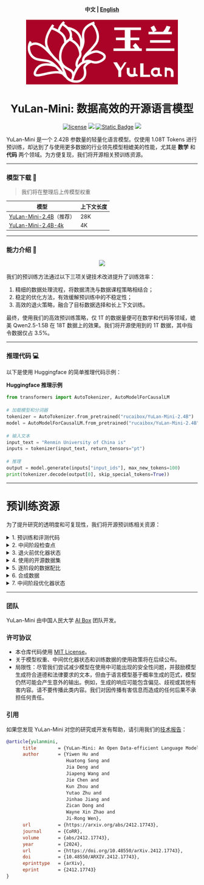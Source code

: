 <h4 align="center">
    <p>
        <b>中文</b> | <a href="https://github.com/RUC-GSAI/YuLan-Mini/blob/main/README-en.md">English</a>
    <p>
</h4>

<div align=center>
<img src="assets/YuLan-logo.jpg" width="400px">
<h1>YuLan-Mini: 数据高效的开源语言模型</h1>
<a href="https://github.com/RUC-GSAI/YuLan-Mini/blob/main/LICENSE"><img src="https://img.shields.io/badge/License-MIT-blue" alt="license"></a>
<a href="https://arxiv.org/abs/2412.17743" target="_blank"><img src=https://img.shields.io/badge/arXiv-b5212f.svg?logo=arxiv></a>
<a href="https://huggingface.co/rucaibox"><img alt="Static Badge" src="https://img.shields.io/badge/%F0%9F%A4%97%20Hugging%20Face-blue?color=8A2BE2"></a>
<a><img src="https://img.shields.io/github/stars/RUC-GSAI/YuLan-Mini"></a>
</div>

YuLan-Mini 是一个 2.42B 参数量的轻量化语言模型。仅使用 1.08T Tokens 进行预训练，却达到了与使用更多数据的行业领先模型相媲美的性能，尤其是 **数学** 和 **代码** 两个领域。为方便复现，我们将开源相关预训练资源。

---

### 模型下载 🔗

> 我们将在整理后上传模型权重

|  模型  | 上下文长度 |
|--------|-------|
|  [YuLan-Mini-2.4B](https://huggingface.co/rucaibox/YuLan-Mini-2.4B)（推荐）  |  28K |
|  [YuLan-Mini-2.4B-4k](https://huggingface.co/rucaibox/YuLan-Mini-2.4B-4K) |  4K |

---

### 能力介绍 🌟

<div align=center>
<img src="https://github.com/RUC-GSAI/YuLan-Mini/blob/main/assets/main.png">
</div>

我们的预训练方法通过以下三项关键技术改进提升了训练效率：

1. 精细的数据处理流程，将数据清洗与数据课程策略相结合；
2. 稳定的优化方法，有效缓解预训练中的不稳定性；
3. 高效的退火策略，融合了目标数据选择和长上下文训练。

最终，使用我们的高效预训练策略，仅 1T 的数据量便可在数学和代码等领域，媲美 Qwen2.5-1.5B 在 18T 数据上的效果。我们将开源使用到的 1T 数据，其中指令数据仅占 3.5%。

---

### 推理代码 💻

以下是使用 Huggingface 的简单推理代码示例：

**Huggingface 推理示例**
```python
from transformers import AutoTokenizer, AutoModelForCausalLM

# 加载模型和分词器
tokenizer = AutoTokenizer.from_pretrained("rucaibox/YuLan-Mini-2.4B")
model = AutoModelForCausalLM.from_pretrained("rucaibox/YuLan-Mini-2.4B")

# 输入文本
input_text = "Renmin University of China is"
inputs = tokenizer(input_text, return_tensors="pt")

# 推理
output = model.generate(inputs["input_ids"], max_new_tokens=100)
print(tokenizer.decode(output[0], skip_special_tokens=True))
```

---

# 预训练资源

为了提升研究的透明度和可复现性，我们将开源预训练相关资源：


<details><summary>1. 预训练和评测代码</summary>

预训练和评测代码将在后续公布。
</details>

<details><summary>2. 中间阶段检查点</summary>

中间阶段检查点将在后续公布。
</details>


<details><summary>3. 退火前优化器状态</summary>

退火前优化器状态将在后续公布。
</details>

<details><summary>4. 使用的开源数据集</summary>

<a href="https://github.com/RUC-GSAI/YuLan-Mini/blob/main/pretrain/datasets-list.md">使用的开源数据集</a>

</details>

<details><summary>5. 逐阶段的数据配比</summary>


<a href="https://github.com/RUC-GSAI/YuLan-Mini/blob/main/pretrain/final.pdf">数据配比高清图</a>

</details>


<details><summary>6. 合成数据</summary>

数据清洗和合成流程：
<div align=center>
<img src="https://github.com/RUC-GSAI/YuLan-Mini/blob/main/assets/data-pipeline.png">
</div>
</details>

<details><summary>7. 中间阶段优化器状态</summary>

中间阶段优化器状态将在后续公布。
</details>


---

### 团队

YuLan-Mini 由中国人民大学 [AI Box](http://aibox.ruc.edu.cn/) 团队开发。

### 许可协议

- 本仓库代码使用 [MIT License](./LICENSE)。
- 关于模型权重、中间优化器状态和训练数据的使用政策将在后续公布。
- 局限性：尽管我们尝试减少模型在使用中可能出现的安全性问题，并鼓励模型生成符合道德和法律要求的文本，但由于语言模型基于概率生成的范式，模型仍然可能会产生意外的输出。例如，生成的响应可能包含偏见、歧视或其他有害内容。请不要传播此类内容。我们对因传播有害信息而造成的任何后果不承担任何责任。

### 引用

如果您发现 YuLan-Mini 对您的研究或开发有帮助，请引用我们的[技术报告](https://arxiv.org/abs/2412.17743)：

```BibTex
@article{yulanmini,
      title        = {YuLan-Mini: An Open Data-efficient Language Model}, 
      author       = {Yiwen Hu and
                      Huatong Song and
                      Jia Deng and
                      Jiapeng Wang and
                      Jie Chen and
                      Kun Zhou and
                      Yutao Zhu and
                      Jinhao Jiang and
                      Zican Dong and
                      Wayne Xin Zhao and
                      Ji-Rong Wen},
      url          = {https://arxiv.org/abs/2412.17743},
      journal      = {CoRR},
      volume       = {abs/2412.17743},
      year         = {2024},
      url          = {https://doi.org/10.48550/arXiv.2412.17743},
      doi          = {10.48550/ARXIV.2412.17743},
      eprinttype   = {arXiv},
      eprint       = {2412.17743}
}
```
